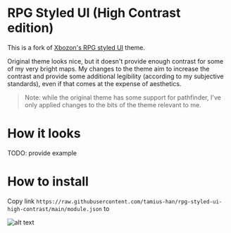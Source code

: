 # RPG Styled UI (High Contrast edition)

This is a fork of [Xbozon's RPG styled UI](https://github.com/Xbozon/rpg-styled-ui) theme. 

Original theme looks nice, but it doesn't provide enough contrast for some of my very bright maps. My changes to the theme aim to increase the contrast and provide some additional legibility (according to my subjective standards), even if that comes at the expense of aesthetics.

> Note: while the original theme has some support for pathfinder, I've only applied changes to the bits of the theme relevant to me.

# How it looks

TODO: provide example

# How to install
Copy link ```https://raw.githubusercontent.com/tamius-han/rpg-styled-ui-high-contrast/main/module.json``` to

![alt text](install.jpg "Title")

